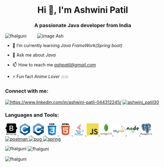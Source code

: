 <h1 align="center">Hi 👋, I'm Ashwini Patil</h1>
<h3 align="center">A passionate Java developer from India</h3>

<img align="right" width="400px" src="[![image](https://github.com/fhalguni/fhalguni/assets/121940158/ee2c5a35-fc36-4f3d-be33-407a3c235203)](https://user-images.githubusercontent.com/74038190/221352975-94759904-aa4c-4032-a8ab-b546efb9c478.gif)" alt="image Ash"/>

<p align="left"> <img src="https://komarev.com/ghpvc/?username=fhalguni&label=Profile%20views&color=0e75b6&style=flat" alt="fhalguni" /> </p>

- 🌱 I’m currently learning *Java FrameWork(Spring boot)*

- 💬 Ask me about *Java*

- 📫 How to reach me *ashpatil@gmail.com*

- ⚡ Fun fact *Anime Lover 💥💥*

<h3 align="left">Connect with me:</h3>
<p align="left">
<a href="https://linkedin.com/in/https://www.linkedin.com/in/ashwini-patil-044312245/" target="blank"><img align="center" src="https://raw.githubusercontent.com/rahuldkjain/github-profile-readme-generator/master/src/images/icons/Social/linked-in-alt.svg" alt="https://www.linkedin.com/in/ashwini-patil-044312245/" height="30" width="40" /></a>
<a href="https://instagram.com/ashwini_patil30" target="blank"><img align="center" src="https://raw.githubusercontent.com/rahuldkjain/github-profile-readme-generator/master/src/images/icons/Social/instagram.svg" alt="ashwini_patil30" height="30" width="40" /></a>
</p>

<h3 align="left">Languages and Tools:</h3>
<p align="left"> <a href="https://getbootstrap.com" target="_blank" rel="noreferrer"> <img src="https://raw.githubusercontent.com/devicons/devicon/master/icons/bootstrap/bootstrap-plain-wordmark.svg" alt="bootstrap" width="40" height="40"/> </a> <a href="https://www.cprogramming.com/" target="_blank" rel="noreferrer"> <img src="https://raw.githubusercontent.com/devicons/devicon/master/icons/c/c-original.svg" alt="c" width="40" height="40"/> </a> <a href="https://www.w3schools.com/cpp/" target="_blank" rel="noreferrer"> <img src="https://raw.githubusercontent.com/devicons/devicon/master/icons/cplusplus/cplusplus-original.svg" alt="cplusplus" width="40" height="40"/> </a> <a href="https://www.w3schools.com/css/" target="_blank" rel="noreferrer"> <img src="https://raw.githubusercontent.com/devicons/devicon/master/icons/css3/css3-original-wordmark.svg" alt="css3" width="40" height="40"/> </a> <a href="https://www.w3.org/html/" target="_blank" rel="noreferrer"> <img src="https://raw.githubusercontent.com/devicons/devicon/master/icons/html5/html5-original-wordmark.svg" alt="html5" width="40" height="40"/> </a> <a href="https://www.java.com" target="_blank" rel="noreferrer"> <img src="https://raw.githubusercontent.com/devicons/devicon/master/icons/java/java-original.svg" alt="java" width="40" height="40"/> </a> <a href="https://developer.mozilla.org/en-US/docs/Web/JavaScript" target="_blank" rel="noreferrer"> <img src="https://raw.githubusercontent.com/devicons/devicon/master/icons/javascript/javascript-original.svg" alt="javascript" width="40" height="40"/> </a> <a href="https://www.mongodb.com/" target="_blank" rel="noreferrer"> <img src="https://raw.githubusercontent.com/devicons/devicon/master/icons/mongodb/mongodb-original-wordmark.svg" alt="mongodb" width="40" height="40"/> </a> <a href="https://www.mysql.com/" target="_blank" rel="noreferrer"> <img src="https://raw.githubusercontent.com/devicons/devicon/master/icons/mysql/mysql-original-wordmark.svg" alt="mysql" width="40" height="40"/> </a> <a href="https://nodejs.org" target="_blank" rel="noreferrer"> <img src="https://raw.githubusercontent.com/devicons/devicon/master/icons/nodejs/nodejs-original-wordmark.svg" alt="nodejs" width="40" height="40"/> </a> <a href="https://www.postgresql.org" target="_blank" rel="noreferrer"> <img src="https://raw.githubusercontent.com/devicons/devicon/master/icons/postgresql/postgresql-original-wordmark.svg" alt="postgresql" width="40" height="40"/> </a> <a href="https://postman.com" target="_blank" rel="noreferrer"> <img src="https://www.vectorlogo.zone/logos/getpostman/getpostman-icon.svg" alt="postman" width="40" height="40"/> </a> <a href="https://pugjs.org" target="_blank" rel="noreferrer"> <img src="https://cdn.worldvectorlogo.com/logos/pug.svg" alt="pug" width="40" height="40"/> </a> <a href="https://spring.io/" target="_blank" rel="noreferrer"> <img src="https://www.vectorlogo.zone/logos/springio/springio-icon.svg" alt="spring" width="40" height="40"/> </a> </p>

<p><img align="left" src="https://github-readme-stats.vercel.app/api/top-langs?username=fhalguni&show_icons=true&locale=en&layout=compact" alt="fhalguni" /></p>

<p>&nbsp;<img align="center" src="https://github-readme-stats.vercel.app/api?username=fhalguni&show_icons=true&locale=en" alt="fhalguni" /></p>

<p><img align="center" src="https://github-readme-streak-stats.herokuapp.com/?user=fhalguni&" alt="fhalguni" /></p>
